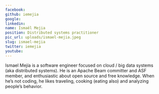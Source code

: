 ```yaml
---
facebook: 
github: iemejia
google: 
linkedin: 
name: Ismaël Mejia
position: Distributed systems practitioner
pic_url: uploads/ismael-mejia.jpeg
slug: ismael-mejia
twitter: iemejia
youtube: 
---
```

<p>Ismael Mej&iacute;a is a software engineer focused on cloud / big data systems (aka distributed systems). He is an Apache Beam committer and ASF member, and enthusiastic about open source and free knowledge. When he&rsquo;s not coding, he likes traveling, cooking (eating also) and analyzing people&rsquo;s behavior.</p>
